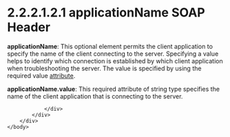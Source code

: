 <html dir="LTR" xmlns:mshelp="http://msdn.microsoft.com/mshelp" xmlns:ddue="http://ddue.schemas.microsoft.com/authoring/2003/5" xmlns:xlink="http://www.w3.org/1999/xlink" xmlns:tool="http://www.microsoft.com/tooltip">
    <head>
        <meta http-equiv="Content-Type" content="text/html; CHARSET=utf-8"></meta>
        <meta name="save" content="history"></meta>
        <title>2.2.2.1.2.1 applicationName SOAP Header</title>
        <xml>
            <mshelp:toctitle title="2.2.2.1.2.1 applicationName SOAP Header"></mshelp:toctitle>
            <mshelp:rltitle title="[MS-SSNWS]: applicationName SOAP Header"></mshelp:rltitle>
            <mshelp:keyword index="A" term="8cc510db-35d5-488e-8649-1ce646b08bd7"></mshelp:keyword>
            <mshelp:attr name="DCSext.ContentType" value="open specification"></mshelp:attr>
            <mshelp:attr name="AssetID" value="8cc510db-35d5-488e-8649-1ce646b08bd7"></mshelp:attr>
            <mshelp:attr name="TopicType" value="kbRef"></mshelp:attr>
            <mshelp:attr name="DCSext.Title" value="[MS-SSNWS]: applicationName SOAP Header" />
        </xml>
    </head>
    <body>
        <div id="header">
            <h1 class="heading">2.2.2.1.2.1 applicationName SOAP Header</h1>
        </div>
        <div id="mainSection">
            <div id="mainBody">
                <div id="allHistory" class="saveHistory"></div>
                <div id="sectionSection0" class="section" name="collapseableSection">
                    

<p><b>applicationName</b>: This optional element permits
the client application to specify the name of the client connecting to the
server. Specifying a value helps to identify which connection is established by
which client application when troubleshooting the server. The value is
specified by using the required value <a href="4baedaec-b5a7-4176-be88-e1cec659ab8c.md#gt_108a1419-49a9-4d19-b6ca-7206aa726b3f">attribute</a>.</p>

<p><b>applicationName.value</b>: This required attribute
of string type specifies the name of the client application that is connecting
to the server.</p>


                </div>
            </div>
        </div>
    </body>
</html>